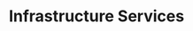 ---
id: 5586eb10550a
draft: false
title: Infrastructure Services
category: services
sub_category: infrastructure-services
heroimage: /charts_overlay_city.jpg
heading: "Revolutionizing Future Business Landscapes with Infrastructure Services"
sub_heading: Tailored Innovation
value_prop: "Maven Technologies' Infrastructure Services equip businesses and governments to stay relevant in the dynamic digital era. Leveraging high-caliber technology, automation, and cloud solutions, we ensure persistent productivity, transform your workplace and streamline services - a future-ready approach enriching your organization’s value at scale."
featured_article1_heading: Creating Future-Ready Enterprises with Infrastructure Services
featured_article1_description: Explore how Maven's Infrastructure Services foster business relevance and innovation in the ever-evolving digital landscape.
featured_article1_image: /data_operations_boardroom.jpg
featured_article1_slug: creating-future-ready-enterprises-with-infrastructure-services
expertise_heading: The Infrastructure Services segments we serve
expertise_subheading: Subject Matter Experts
expertise_heroimage: /woman_virtual_dashboards.jpg
expertise_detail: [
	{
		name: Digital Transformation,
		description: Maven Technologies specializes in enabling businesses to adapt to the digital era.,
		slug: digital-transformation
	},
	{
		name: Workplace Modernization,
		description: Experts in transforming traditional workplaces into dynamic, digital environments.,
		slug: workplace-modernization
	},
	{
		name: Productivity Enhancement,
		description: We focus on solutions that amplify your business and employee productivity.,
		slug: productivity-enhancement
	},
	{
		name: Integration Services,
		description: Maven excels in connecting departments for seamless, efficient operations.,
		slug: integration-services
	},
	{
		name: Hybrid Cloud Services,
		description: We provide tailor-made hybrid cloud services to future-proof your business.,
		slug: hybrid-cloud-services
	},
]
featured_article2_heading: Streamlining Operations Productivity and Infrastructure Services
featured_article2_description: Uncover the productivity benefits of implementing Maven’s Infrastructure Services in your business framework.
featured_article2_image: /data_operations_boardroom.jpg
featured_article2_slug: streamlining-operations-productivity-and-infrastructure-services
case_studies_heading: Evolve your business, operations and technology models.
case_studies_subheading: Value through Results
case_studies_description: Our teams partner with you on the strategies and solutions to transform your company.
case_studies_category: Results
case_studies_items: [
	{
		case_study_title: Streamlining Infrastructure for FinTech Giant,
		case_study_subheading: Results,
		case_study_image: /chatbot_worker_keeps_working.jpg,
		case_study_buttontext: Learn More,
		case_study_slug: streamlining-infrastructure-for-fintech-giant
	},
	{
		case_study_title: Healthcare Transformation via Maven's Infrastructure,
		case_study_subheading: Results,
		case_study_image: /chatbot_worker_keeps_working.jpg,
		case_study_buttontext: Learn More,
		case_study_slug: healthcare-transformation-via-maven's-infrastructure
	},
	{
		case_study_title: Revolutionizing E-commerce with Agile Infrastructure,
		case_study_subheading: Results,
		case_study_image: /chatbot_worker_keeps_working.jpg,
		case_study_buttontext: Learn More,
		case_study_slug: revolutionizing-e-commerce-with-agile-infrastructure
	},
]
videosection_videotitle: Discover the three must-dos of AI for financial institutions
videosection_videourl: https://www.youtube.com/embed/PHe0bXAIuk0
videosection_heroimage: /iot_settings_rainbow.jpg
related_articles_heading: Recently published Pulse insights.
related_articles_subheading: Industry Intelligence
related_articles_description: Read the latest Pulse articles and industry insights.
related_articles_category: Industry Intelligence
related_articles_items: [
	{
		related_article_title: Revolutionising Workplace with Digital Transformation,
		related_article_subheading: Article,
		related_article_image: /data_operations_boardroom.jpg,
		related_article_buttontext: Read Pulse,
		related_article_slug: revolutionising-workplace-with-digital-transformation
	},
	{
		related_article_title: Leveraging Cloud Services for Robust Enterprise Infrastructure,
		related_article_subheading: Article,
		related_article_image: /data_operations_boardroom.jpg,
		related_article_buttontext: Read Pulse,
		related_article_slug: leveraging-cloud-services-for-robust-enterprise-infrastructure
	},
	{
		related_article_title: Redesigning Customer-Centric Business Models with Modern Infrastructure,
		related_article_subheading: Article,
		related_article_image: /data_operations_boardroom.jpg,
		related_article_buttontext: Read Pulse,
		related_article_slug: redesigning-customer-centric-business-models-with-modern-infrastructure
	},
]
---